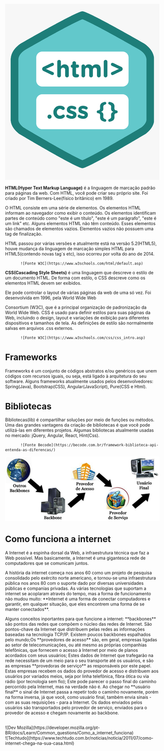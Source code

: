 ![HTML e CSS](./img/html_css.png)
  
  
  **HTML(Hyper Text Markup Language)** é a linguagem de marcação padrão para páginas da web. Com HTML, você pode criar seu próprio site. Foi criado por Tim Berners-Lee(físico britânico) em 1989.
    <p>O HTML consiste em uma série de elementos. Os elementos HTML informam ao navegador como exibir o conteúdo. Os
  elementos identificam partes de conteúdo como "este é um título", "este é um parágrafo", "este é um link" etc. Alguns elementos HTML não têm conteúdo. Esses elementos são chamados de elementos vazios. Elementos vazios não possuem uma tag de finalização.</p>
    <p>HTML passou por várias versões e atualmente está na versão 5.2(HTML5), houve mudança da linguagem de marcação simples HTML para HTML5(contendo novas tag´s etc), isso ocorreu por volta do ano de 2014.</p>

           ![Fonte W3C](https://www.w3schools.com/html/default.asp)

  **CSS(Cascading Style Sheets)** é uma linguagem que descreve o estilo de um documento HTML. De forma com estilo, o CSS descreve como os elementos HTML devem ser exibidos. 
    <p>Ele pode controlar o layout de várias páginas da web de uma só vez. Foi desenvolvida em 1996, pela World Wide Web <p>Consortium (W3C), que é a principal organização de padronização da World Wide Web. CSS é usado para definir estilos para suas páginas da Web, incluindo o design, layout e variações de exibição para diferentes dispositivos e tamanhos de tela. As definições de estilo são normalmente salvas em arquivos .css externos.</p>

           ![Fonte W3C](https://www.w3schools.com/css/css_intro.asp)

  <h1>Frameworks</h1>  Frameworks é um conjunto de códigos abstratos e/ou genéricos que unem códigos com recursos iguais, ou seja, está ligado à arquitetura do seu software. Alguns frameworks atualmente usados pelos desenvolvedores: Spring(Java), Bootstrap(CSS), Angular(JavaScript), Pure(CSS e Html).

  <h1>Bibliotecas</h1> Bibliotecas(lib) é compartilhar soluções por meio de funções ou métodos. Uma das grandes vantagens da criação de bibliotecas é que você pode utilizá-las em diferentes projetos. Algumas bibliotecas atualmente usadas no mercado: jQuery, Angular, React, Hint(Css).<br>

           ![Fonte Becode](https://becode.com.br/framework-biblioteca-api-entenda-as-diferencas/)


![Internet](./img/internet.jpg)<br>
<h1>Como funciona a internet</h1>

  <p>A Internet é a espinha dorsal da Web, a infraestrutura técnica que faz a Web possível. Mas basicamente, a Internet é
uma gigantesca rede de computadores que se comunicam juntos.</p>
  <p>A história da internet começa nos anos 60 como um projeto de pesquisa consolidado pelo exército norte americano,
e tornou-se uma infraestrutura pública nos anos 80 com o suporte dado por diversas universidades públicas e companias privadas. As várias tecnologias que suportam a internet se acoplaram através do tempo, mas a forma de funcionamento não mudou muito: **Internet é uma forma de conectar computadores e garantir, em qualquer situação, que eles encontrem uma forma de se manter conectados**.</p>
   <p>Alguns conceitos inportantes para que funcione a internet: **backbones** são pontos das redes que compõem o núcleo
das redes de Internet. São pontos-chave da Internet que distribuem pelas redes as informações baseadas na tecnologia TCP/IP. Existem poucos backbones espalhados pelo mundo;Os **provedores de acesso** são, em geral, empresas ligadas ao setor de telecomunicações, ou até mesmo as próprias companhias telefônicas, que fornecem o acesso à Internet por meio de planos acordados com seus usuários; Estes dados de Internet que trafegarão na rede necessitam de um meio para o seu transporte até os usuários, e são as empresas **provedoras de serviço** as responsáveis por este papel. Estas empresas recebem os dados do provedor de acesso e distribuem aos usuários por variados meios, seja por linha telefônica, fibra ótica ou via rádio (por tecnologia sem fio); Este pode parecer o passo final do caminho percorrido pela Internet, mas na verdade não é. Ao chegar no **usuário final** o sinal de Internet passa a repetir todo o caminho novamente, porém na forma inversa, já que você, como usuário final, também envia sinais - com as suas requisições - para a Internet. Os dados enviados pelos usuários são transportados pelo provedor de serviço, enviados para o provedor de acesso e chegam novamente ao backbone.</p>

<br>
      ![Dev Mozilla](https://developer.mozilla.org/pt-BR/docs/Learn/Common_questions/Como_a_internet_funciona) 
<br>
      ![Techtudo](https://www.techtudo.com.br/noticias/noticia/2011/07/como-internet-chega-na-sua-casa.html)